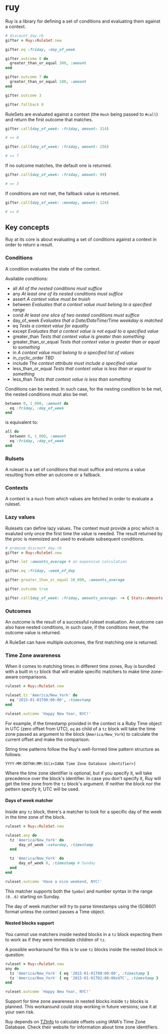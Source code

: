 # ruy

Ruy is a library for defining a set of conditions and evaluating them against a context.

``` ruby
# discount_day.rb
gifter = Ruy::RuleSet.new

gifter.eq :friday, :day_of_week

gifter.outcome 8 do
  greater_than_or_equal 300, :amount
end

gifter.outcome 7 do
  greater_than_or_equal 100, :amount
end

gifter.outcome 3

gifter.fallback 0
```

RuleSets are evaluated against a context (the `Hash` being passed to `#call`) and return the first outcome that matches.

``` ruby
gifter.call(day_of_week: :friday, amount: 314)

# => 8
```

``` ruby
gifter.call(day_of_week: :friday, amount: 256)

# => 7
```

If no outcome matches, the default one is returned.
``` ruby
gifter.call(day_of_week: :friday, amount: 99)

# => 3
```

If conditions are not met, the fallback value is returned.
``` ruby
gifter.call(day_of_week: :monday, amount: 124)

# => 0
```

## Key concepts

Ruy at its core is about evaluating a set of conditions against a context in order to return a result.

### Conditions

A condition evaluates the state of the context.

Available conditions:

 - all *All of the nested conditions must suffice*
 - any *At least one of its nested conditions must suffice*
 - assert *A context value must be truish*
 - between *Evaluates that a context value must belong to a specified range*
 - cond *At least one slice of two nested conditions must suffice*
 - day_of_week *Evaluates that a Date/DateTime/Time weekday is matched*
 - eq *Tests a context value for equality*
 - except *Evaluates that a context value is not equal to a specified value*
 - greater_than *Tests that context value is greater than something*
 - greater_than_or_equal *Tests that context value is greater than or equal to something*
 - in *A context value must belong to a specified list of values*
 - in_cyclic_order *TBD*
 - include *The context attribute must include a specified value*
 - less_than_or_equal *Tests that context value is less than or equal to something*
 - less_than *Tests that context value is less than something*

Conditions can be nested. In such case, for the nesting condition to be met, the nested conditions must
also be met.

``` ruby
between 0, 1_000, :amount do
  eq :friday, :day_of_week
end
```

is equivalent to:

``` ruby
all do
  between 0, 1_000, :amount
  eq :friday, :day_of_week
end
```

### Rulsets

A ruleset is a set of conditions that must suffice and returns a value resulting from either an
outcome or a fallback.

### Contexts

A context is a `Hash` from which values are fetched in order to evaluate a ruleset.

### Lazy values

Rulesets can define lazy values. The context must provide a proc which is evaluted only once the first time the value is needed. The result returned by the proc is memoized and used to evaluate subsequent conditions.


``` ruby
# premium_discount_day.rb
gifter = Ruy::RuleSet.new

gifter.let :amounts_average # an expensive calculation

gifter.eq :friday, :week_of_day

gifter.greater_than_or_equal 10_000, :amounts_average

gifter.outcome true
```

``` ruby
gifter.call(day_of_week: :friday, amounts_average: -> { Stats::Amounts.compute_average })
```
### Outcomes

An outcome is the result of a successful ruleset evaluation. An outcome can also have nested
conditions, in such case, if the conditions meet, the outcome value is returned.

A RuleSet can have multiple outcomes, the first matching one is returned.

### Time Zone awareness

When it comes to matching times in different time zones, Ruy is bundled with a built in `tz` block that will enable specific matchers to make time zone-aware comparisons.

```ruby
ruleset = Ruy::RuleSet.new

ruleset.tz 'America/New_York' do
  eq '2015-01-01T00:00:00', :timestamp
end

ruleset.outcome 'Happy New Year, NYC!'
```

For example, if the timestamp provided in the context is a Ruby Time object in UTC (zero offset from UTC), `eq` as child of a `tz` block will take the time zone passed as argument to the block (`America/New_York`) to calculate the current offset and make the comparison.

String time patterns follow the Ruy's well-formed time pattern structure as follows:

`YYYY-MM-DDTHH:MM:SS[z<IANA Time Zone Database identifier>]`

Where the time zone identifier is optional, but if you specify it, will take precedence over the block's identifier. In case you don't specify it, Ruy will get the time zone from the `tz` block's argument. If neither the block nor the pettern specify it, UTC will be used.

#### Days of week matcher

Inside any `tz` block, there's a matcher to look for a specific day of the week in the time zone of the block.

```ruby
ruleset = Ruy::RuleSet.new

ruleset.any do
  tz 'America/New_York' do
      day_of_week :saturday, :timestamp
  end

  tz 'America/New_York' do
      day_of_week 0, :timestamp # Sunday
  end
end

ruleset.outcome 'Have a nice weekend, NYC!'
```

This matcher supports both the `Symbol` and number syntax in the range `(0..6)` starting on Sunday.

The day of week matcher will try to parse timestamps using the ISO8601 format unless the context passes a Time object.

#### Nested blocks support

You cannot use matchers inside nested blocks in a `tz` block expecting them to work as if they were immediate children of `tz`.

A possible workaround for this is to use `tz` blocks inside the nested block in question:

```ruby
ruleset = Ruy::RuleSet.new
any do
  tz 'America/New_York' { eq '2015-01-01T00:00:00', :timestamp }
  tz 'America/New_York' { eq '2015-01-01T02:00:00zUTC', :timestamp }
end

ruleset.outcome 'Happy New Year, NYC!'
```

Support for time zone awareness in nested blocks inside `tz` blocks is planned. This workaround could stop working in future versions; use it at your own risk.

Ruy depends on [TZInfo](http://tzinfo.github.io/ "TZ Info website") to calculate offsets using IANA's Time Zone Database. Check their website for information about time zone identifiers.
